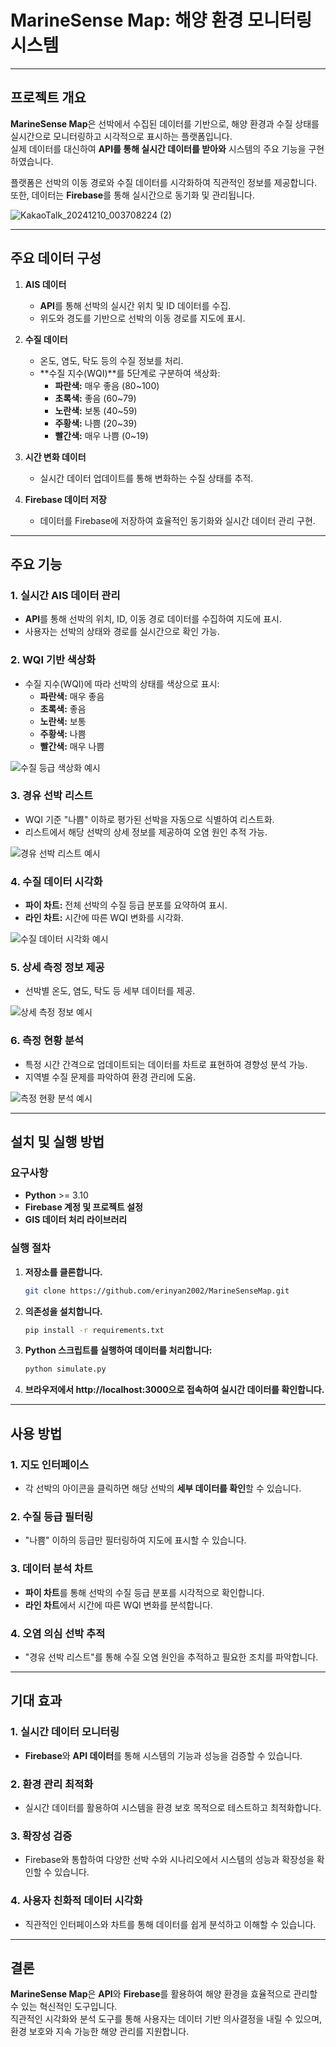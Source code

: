 # **MarineSense Map: 해양 환경 모니터링 시스템**

---

## **프로젝트 개요**

**MarineSense Map**은 선박에서 수집된 데이터를 기반으로, 해양 환경과 수질 상태를 실시간으로 모니터링하고 시각적으로 표시하는 플랫폼입니다.  
실제 데이터를 대신하여 **API를 통해 실시간 데이터를 받아와** 시스템의 주요 기능을 구현하였습니다.  

플랫폼은 선박의 이동 경로와 수질 데이터를 시각화하여 직관적인 정보를 제공합니다. 또한, 데이터는 **Firebase**를 통해 실시간으로 동기화 및 관리됩니다.

![KakaoTalk_20241210_003708224 (2)](https://github.com/user-attachments/assets/7f1db221-bbe7-454b-9095-5f1b7962b54c)


---

## **주요 데이터 구성**

1. **AIS 데이터**
   - **API**를 통해 선박의 실시간 위치 및 ID 데이터를 수집.
   - 위도와 경도를 기반으로 선박의 이동 경로를 지도에 표시.

2. **수질 데이터**
   - 온도, 염도, 탁도 등의 수질 정보를 처리.
   - **수질 지수(WQI)**를 5단계로 구분하여 색상화:
     - **파란색:** 매우 좋음 (80~100)
     - **초록색:** 좋음 (60~79)
     - **노란색:** 보통 (40~59)
     - **주황색:** 나쁨 (20~39)
     - **빨간색:** 매우 나쁨 (0~19)

3. **시간 변화 데이터**
   - 실시간 데이터 업데이트를 통해 변화하는 수질 상태를 추적.

4. **Firebase 데이터 저장**
   - 데이터를 Firebase에 저장하여 효율적인 동기화와 실시간 데이터 관리 구현.

---

## **주요 기능**

### **1. 실시간 AIS 데이터 관리**
- **API**를 통해 선박의 위치, ID, 이동 경로 데이터를 수집하여 지도에 표시.
- 사용자는 선박의 상태와 경로를 실시간으로 확인 가능.

### **2. WQI 기반 색상화**
- 수질 지수(WQI)에 따라 선박의 상태를 색상으로 표시:
  - **파란색:** 매우 좋음  
  - **초록색:** 좋음  
  - **노란색:** 보통  
  - **주황색:** 나쁨  
  - **빨간색:** 매우 나쁨  

![수질 등급 색상화 예시](https://github.com/user-attachments/assets/3d9fc08a-80b6-4b31-827a-74f962c43b61)

### **3. 경유 선박 리스트**
- WQI 기준 "나쁨" 이하로 평가된 선박을 자동으로 식별하여 리스트화.
- 리스트에서 해당 선박의 상세 정보를 제공하여 오염 원인 추적 가능.

![경유 선박 리스트 예시](https://github.com/user-attachments/assets/90a159be-4f48-4389-9662-d81879b29eb0)

### **4. 수질 데이터 시각화**
- **파이 차트:** 전체 선박의 수질 등급 분포를 요약하여 표시.
- **라인 차트:** 시간에 따른 WQI 변화를 시각화.

![수질 데이터 시각화 예시](https://github.com/user-attachments/assets/a37db440-0824-43a2-a55d-c8d950c8b01d)

### **5. 상세 측정 정보 제공**
- 선박별 온도, 염도, 탁도 등 세부 데이터를 제공.

![상세 측정 정보 예시](https://github.com/user-attachments/assets/7e48fc32-ed0b-415e-91d3-ce281a19a288)

### **6. 측정 현황 분석**
- 특정 시간 간격으로 업데이트되는 데이터를 차트로 표현하여 경향성 분석 가능.
- 지역별 수질 문제를 파악하여 환경 관리에 도움.

![측정 현황 분석 예시](https://github.com/user-attachments/assets/ab509d3d-de39-4067-8ef2-86045ff8bd15)

---

## **설치 및 실행 방법**

### **요구사항**
- **Python** >= 3.10
- **Firebase 계정 및 프로젝트 설정**
- **GIS 데이터 처리 라이브러리**

### **실행 절차**
1. **저장소를 클론합니다.**
   ```bash
   git clone https://github.com/erinyan2002/MarineSenseMap.git

   
2. **의존성을 설치합니다.**
   ```bash
   pip install -r requirements.txt


3. **Python 스크립트를 실행하여 데이터를 처리합니다:**
   ```bash
   python simulate.py
   
4. **브라우저에서 **http://localhost:3000**으로 접속하여 실시간 데이터를 확인합니다.**

---

## **사용 방법**


### **1. 지도 인터페이스**
- 각 선박의 아이콘을 클릭하면 해당 선박의 **세부 데이터를 확인**할 수 있습니다.

### **2. 수질 등급 필터링**
- "나쁨" 이하의 등급만 필터링하여 지도에 표시할 수 있습니다.

### **3. 데이터 분석 차트**
- **파이 차트**를 통해 선박의 수질 등급 분포를 시각적으로 확인합니다.
- **라인 차트**에서 시간에 따른 WQI 변화를 분석합니다.

### **4. 오염 의심 선박 추적**
- "경유 선박 리스트"를 통해 수질 오염 원인을 추적하고 필요한 조치를 파악합니다.

---

## **기대 효과**

### **1. 실시간 데이터 모니터링**
- **Firebase**와 **API 데이터**를 통해 시스템의 기능과 성능을 검증할 수 있습니다.

### **2. 환경 관리 최적화**
- 실시간 데이터를 활용하여 시스템을 환경 보호 목적으로 테스트하고 최적화합니다.

### **3. 확장성 검증**
- Firebase와 통합하여 다양한 선박 수와 시나리오에서 시스템의 성능과 확장성을 확인할 수 있습니다.

### **4. 사용자 친화적 데이터 시각화**
- 직관적인 인터페이스와 차트를 통해 데이터를 쉽게 분석하고 이해할 수 있습니다.

---

## **결론**

**MarineSense Map**은 **API**와 **Firebase**를 활용하여 해양 환경을 효율적으로 관리할 수 있는 혁신적인 도구입니다.  
직관적인 시각화와 분석 도구를 통해 사용자는 데이터 기반 의사결정을 내릴 수 있으며, 환경 보호와 지속 가능한 해양 관리를 지원합니다.